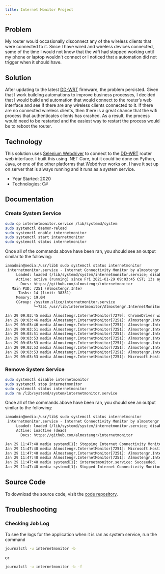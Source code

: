 ```yaml
---
title: Internet Monitor Project
---
```


## Problem

My router would occasionally disconnect any of the wireless clients that were connected to it. Since
I have wired and wireless devices connected, some of the time I would not know that the wifi had
stopped working until my phone or laptop wouldn't connect or I noticed that a automation did not
trigger when it should have.

## Solution

After updating to the latest 
<a href="https://dd-wrt.com" target="_blank">DD-WRT</a>
 firmware, the problem persisted.  Given that I work building
automations to improve business processes, I decided that I would build and automation that would
connect to the router’s web interface and see if there are any wireless clients connected to it.
If there are no connected wireless clients, then there is a great chance that the wifi process that
authenticates clients has crashed.  As a result, the process would need to be restarted and the easiest
way to restart the process would be to reboot the router.

## Technology

This solution uses 
<a href="https://www.selenium.dev/" target="_blank">Selenium Webdriver</a>
to connect to the 
<a href="https://dd-wrt.com" target="_blank">DD-WRT</a> 
router web interface. I built this using
.NET Core, but it could be done on Python, Java, or one of the other platforms that Webdriver works on.
I have it set up on server that is always running and it runs as a system service.

* Year Started: 2020
* Technologies: C#

## Documentation

### Create System Service

```bash
sudo cp internetmonitor.service /lib/systemd/system
sudo systemctl daemon-reload
sudo systemctl enable internetmonitor
sudo systemctl start internetmonitor
sudo systemctl status internetmonitor
```

Once all of the commands above have been ran, you should see an output similar to the following:

```txt
iamadmin@media:/usr/lib$ sudo systemctl status internetmonitor
 internetmonitor.service - Internet Connectivity Monitor by almostengr
     Loaded: loaded (/lib/systemd/system/internetmonitor.service; disabled; vendor preset: enabled)
     Active: active (running) since Fri 2021-01-29 09:03:45 CST; 13s ago
       Docs: https://github.com/almostengr/internetmonitor
   Main PID: 7251 (Almostengr.Inte)
      Tasks: 14 (limit: 38351)
     Memory: 19.0M
     CGroup: /system.slice/internetmonitor.service
             └─7251 /usr/lib/internetmonitor/Almostengr.InternetMonitor

Jan 29 09:03:45 media Almostengr.InternetMonitor[7279]: ChromeDriver was started successfully.
Jan 29 09:03:46 media Almostengr.InternetMonitor[7251]: Almostengr.InternetMonitor.Worker[0] Performing checks at 01/29/2021 09:03:46 -06:00
Jan 29 09:03:46 media Almostengr.InternetMonitor[7251]: Almostengr.InternetMonitor.Worker[0] Converting router URL
Jan 29 09:03:51 media Almostengr.InternetMonitor[7251]: Almostengr.InternetMonitor.Worker[0] Wireless clients are connected. 11 devices found
Jan 29 09:03:51 media Almostengr.InternetMonitor[7251]: Almostengr.InternetMonitor.Worker[0] Checking the modem status page
Jan 29 09:03:53 media Almostengr.InternetMonitor[7251]: Almostengr.InternetMonitor.Worker[0] Checking the CM State page
Jan 29 09:03:53 media Almostengr.InternetMonitor[7251]: Almostengr.InternetMonitor.Worker[0] Browser has been closed
Jan 29 09:03:53 media Almostengr.InternetMonitor[7251]: Almostengr.InternetMonitor.Worker[0] Done performing checks at 01/29/2021 09:03:53 -06:00
Jan 29 09:03:53 media Almostengr.InternetMonitor[7251]: Almostengr.InternetMonitor.Worker[0] Sleeping for 600 seconds
Jan 29 09:03:53 media Almostengr.InternetMonitor[7251]: Microsoft.Hosting.Lifetime[0] Application started. Hosting environment: Production; Content root path>
```

### Remove System Service

```sh
sudo systemctl disable internetmonitor
sudo systemctl stop internetmonitor
sudo systemctl status internetmonitor
sudo rm /lib/systemd/system/internetmonitor.service
```

Once all of the commands above have been ran, you should see an output similar to the following:

```txt
iamadmin@media:/usr/lib$ sudo systemctl status internetmonitor
 internetmonitor.service - Internet Connectivity Monitor by almostengr
     Loaded: loaded (/lib/systemd/system/internetmonitor.service; disabled; vendor preset: enabled)
     Active: inactive (dead)
       Docs: https://github.com/almostengr/internetmonitor

Jan 29 11:47:48 media systemd[1]: Stopping Internet Connectivity Monitor by almostengr...
Jan 29 11:47:48 media Almostengr.InternetMonitor[7251]: Microsoft.Hosting.Lifetime[0] Application is shutting down...
Jan 29 11:47:48 media Almostengr.InternetMonitor[7251]: Almostengr.InternetMonitor.Worker[0] Shutting down monitor
Jan 29 11:47:48 media Almostengr.InternetMonitor[7251]: Almostengr.InternetMonitor.Worker[0] Browser has been closed
Jan 29 11:47:48 media systemd[1]: internetmonitor.service: Succeeded.
Jan 29 11:47:48 media systemd[1]: Stopped Internet Connectivity Monitor by almostengr.
```

## Source Code

To download the source code, visit the 
<a href="https://github.com/almostengr/internetmonitor" target="_blank">code repository</a>.

## Troubleshooting

### Checking Job Log

To see the logs for the application when it is ran as system service, run the command

```sh
journalctl -u internetmonitor -b
```

or

```sh
journalctl -u internetmonitor -b -f
```

